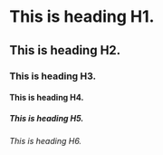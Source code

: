 # This is heading H1.
## This is heading H2.
### This is heading H3.
#### This is heading H4.
##### This is heading H5.
###### This is heading H6.
